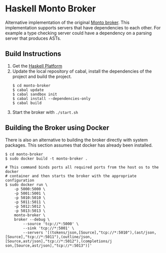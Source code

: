 Haskell Monto Broker
====================

Alternative implementation of the original [Monto broker](https://bitbucket.org/inkytonik/monto).
This implementation supports servers that have dependencies to each other. For
example a type checking server could have a dependency on a parsing server that
produces ASTs.

Build Instructions
------------------

1. Get the [Haskell Platform](https://www.haskell.org/downloads)
2. Update the local repository of cabal, install the dependencies of the
   project and build the project.
   ```shell
   $ cd monto-broker
   $ cabal update
   $ cabal sandbox init
   $ cabal install --dependencies-only
   $ cabal build
   ```
3. Start the broker with `./start.sh`

Building the Broker using Docker
--------------------------------

There is also an alternative to building the broker directly with system
packages. This section assumes that docker has already been installed.

```shell
$ cd monto-broker
$ sudo docker build -t monto-broker .

# This command binds ports all required ports from the host os to the docker
# container and then starts the broker with the appropriate configuration
$ sudo docker run \
    -p 5000:5000 \
    -p 5001:5001 \
    -p 5010:5010 \
    -p 5011:5011 \
    -p 5012:5012 \
    -p 5013:5013 \
    monto-broker \
    broker --debug \
        --source 'tcp://*:5000' \
        --sink 'tcp://*:5001' \
        --servers '[(tokens/json,[Source],"tcp://*:5010"),(ast/json,[Source],"tcp://*:5011"),(outline/json,[Source,ast/json],"tcp://*:5012"),(completions/j
son,[Source,ast/json],"tcp://*:5013")]'
```
